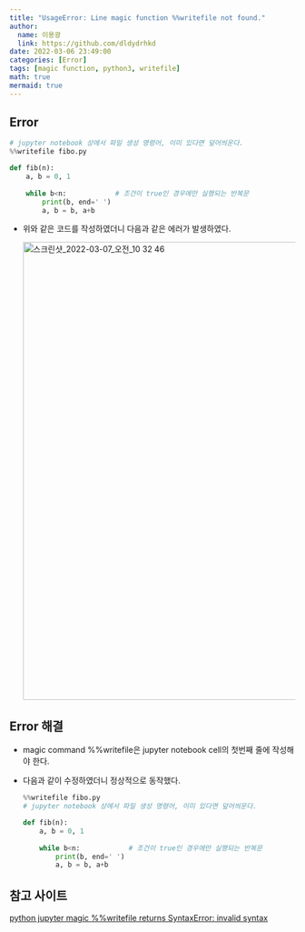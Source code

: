 ```yaml
---
title: "UsageError: Line magic function %%writefile not found."
author:
  name: 이용광
  link: https://github.com/dldydrhkd
date: 2022-03-06 23:49:00
categories: [Error]
tags: [magic function, python3, writefile]
math: true
mermaid: true
---
```


## Error

```python
# jupyter notebook 상에서 파일 생성 명령어, 이미 있다면 덮어씌운다.
%%writefile fibo.py

def fib(n):
    a, b = 0, 1
    
    while b<n:            # 조건이 true인 경우에만 실행되는 반복문
        print(b, end=' ')
        a, b = b, a+b
```

- 위와 같은 코드를 작성하였더니 다음과 같은 에러가 발생하였다.
    
    <img width="806" alt="스크린샷_2022-03-07_오전_10 32 46" src="https://user-images.githubusercontent.com/48857296/161663638-f37f9d12-2fe3-4e0e-81db-a7791af3e6ff.png">
    

## Error 해결

- magic command %%writefile은 jupyter notebook cell의 첫번째 줄에 작성해야 한다.
- 다음과 같이 수정하였더니 정상적으로 동작했다.
    
    ```python
    %%writefile fibo.py
    # jupyter notebook 상에서 파일 생성 명령어, 이미 있다면 덮어씌운다.
    
    def fib(n):
        a, b = 0, 1
        
        while b<n:            # 조건이 true인 경우에만 실행되는 반복문
            print(b, end=' ')
            a, b = b, a+b
    ```
    

## 참고 사이트

[python jupyter magic %%writefile returns SyntaxError: invalid syntax](https://stackoverflow.com/questions/52255582/python-jupyter-magic-writefile-returns-syntaxerror-invalid-syntax)
